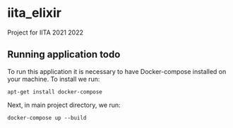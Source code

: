 # iita_elixir
Project for IITA 2021 2022

## Running application todo

To run this application it is necessary to have Docker-compose installed on your machine. To install we run:

```
apt-get install docker-compose
```

Next, in main project directory, we run:
```
docker-compose up --build
```
